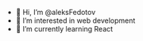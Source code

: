 - 👋 Hi, I’m @aleksFedotov
- 👀 I’m interested in web development
- 🌱 I’m currently learning React


<!---
aleksFedotov/aleksFedotov is a ✨ special ✨ repository because its `README.md` (this file) appears on your GitHub profile.
You can click the Preview link to take a look at your changes.
--->
